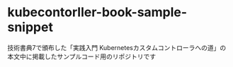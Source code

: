 # kubecontorller-book-sample-snippet
技術書典7で頒布した「実践入門 Kubernetesカスタムコントローラへの道」の本文中に掲載したサンプルコード用のリポジトリです
